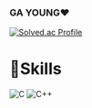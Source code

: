 ### GA YOUNG❤️‍

[![Solved.ac Profile](http://mazassumnida.wtf/api/v2/generate_badge?boj=thdrkdud0307)](https://solved.ac/thdrkdud0307/)


# 💪Skills
![C](https://img.shields.io/badge/C-A8B9CC.svg?&style=for-the-badge&logo=C&logoColor=white)
![C++](https://img.shields.io/badge/C++-00599C.svg?&style=for-the-badge&logo=Cplusplus&logoColor=white)
